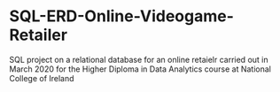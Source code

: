 # SQL-ERD-Online-Videogame-Retailer

SQL project on a relational database for an online retaielr carried out in March 2020 for the Higher Diploma in Data Analytics course at National College of Ireland
